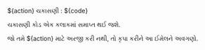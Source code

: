 ${action} ચકાસણી : ${code}

ચકાસણી કોડ એક કલાકમાં સમાપ્ત થઈ જશે.

જો તમે ${action} માટે અરજી કરી નથી, તો કૃપા કરીને આ ઈમેલને અવગણો.